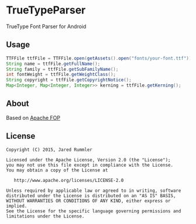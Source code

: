 # TrueTypeParser
TrueType Font Parser for Android

Usage
-----

```java
TTFFile ttfFile = TTFFile.open(getAssets().open("fonts/your-font.ttf"));
String name = ttfFile.getFullName();
String family = ttfFile.getSubFamilyName();
int fontWeight = ttfFile.getWeightClass();
String copyright = ttfFile.getCopyrightNotice();
Map<Integer, Map<Integer, Integer>> kerning = ttfFile.getKerning();
```

About
-----

Based on [Apache FOP](http://xmlgraphics.apache.org/fop/)

License
--------

    Copyright (C) 2015, Jared Rummler

    Licensed under the Apache License, Version 2.0 (the "License");
    you may not use this file except in compliance with the License.
    You may obtain a copy of the License at

       http://www.apache.org/licenses/LICENSE-2.0

    Unless required by applicable law or agreed to in writing, software
    distributed under the License is distributed on an "AS IS" BASIS,
    WITHOUT WARRANTIES OR CONDITIONS OF ANY KIND, either express or implied.
    See the License for the specific language governing permissions and
    limitations under the License.
